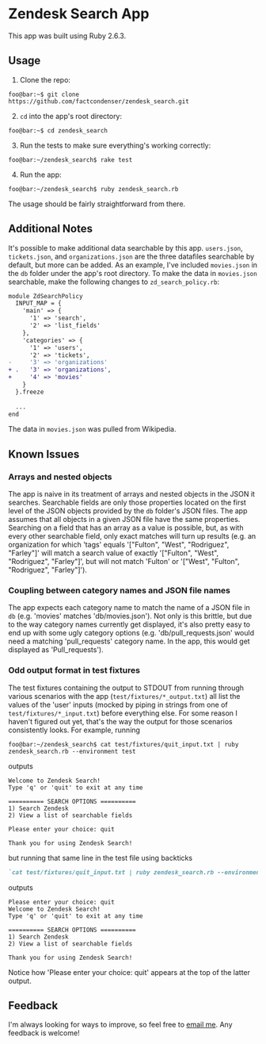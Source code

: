 # Zendesk Search App
This app was built using Ruby 2.6.3.

## Usage
1) Clone the repo:
```console
foo@bar:~$ git clone https://github.com/factcondenser/zendesk_search.git
```
2) `cd` into the app's root directory:
```console
foo@bar:~$ cd zendesk_search
```
3) Run the tests to make sure everything's working correctly:
```console
foo@bar:~/zendesk_search$ rake test
```
4) Run the app:
```console
foo@bar:~/zendesk_search$ ruby zendesk_search.rb
```
The usage should be fairly straightforward from there.
## Additional Notes
It's possible to make additional data searchable by this app. `users.json`, `tickets.json`,
and `organizations.json` are the three datafiles searchable by default, but more can be added.
As an example, I've included `movies.json` in the `db` folder under the app's root directory.
To make the data in `movies.json` searchable, make the following changes to `zd_search_policy.rb`:
```diff
module ZdSearchPolicy
  INPUT_MAP = {
    'main' => {
      '1' => 'search',
      '2' => 'list_fields'
    },
    'categories' => {
      '1' => 'users',
      '2' => 'tickets',
-     '3' => 'organizations'
+ .   '3' => 'organizations',
+     '4' => 'movies'
    }
  }.freeze
  
  ...
end
```
The data in `movies.json` was pulled from Wikipedia.
## Known Issues
### Arrays and nested objects
The app is naive in its treatment of arrays and nested objects in the JSON it searches. Searchable fields are only those properties located on the first level of the JSON objects provided by the `db` folder's JSON files. The app assumes that all objects in a given JSON file have the same properties. Searching on a field that has an array as a value is possible, but, as with every other searchable field, only exact matches will turn up results (e.g. an organization for which 'tags' equals '["Fulton", "West", "Rodriguez", "Farley"]' will match a search value of exactly '["Fulton", "West", "Rodriguez", "Farley"]', but will not match 'Fulton' or '["West", "Fulton", "Rodriguez", "Farley"]').
### Coupling between category names and JSON file names
The app expects each category name to match the name of a JSON file in `db` (e.g. 'movies' matches 'db/movies.json'). Not only is this brittle, but due to the way category names currently get displayed, it's also pretty easy to end up with some ugly category options 
(e.g. 'db/pull_requests.json' would need a matching 'pull_requests' category name. In the app, this would get displayed as 'Pull_requests').  
### Odd output format in test fixtures
The test fixtures containing the output to STDOUT from running through various scenarios with the app (`test/fixtures/*_output.txt`) all
list the values of the 'user' inputs (mocked by piping in strings from one of `test/fixtures/*_input.txt`) before everything else. For some reason I haven't figured out yet, that's the way the output for those scenarios consistently looks. For example, running
```console
foo@bar:~/zendesk_search$ cat test/fixtures/quit_input.txt | ruby zendesk_search.rb --environment test
```
outputs
```console
Welcome to Zendesk Search!
Type 'q' or 'quit' to exit at any time

========== SEARCH OPTIONS ==========
1) Search Zendesk
2) View a list of searchable fields

Please enter your choice: quit

Thank you for using Zendesk Search!
```
but running that same line in the test file using backticks
```ruby
`cat test/fixtures/quit_input.txt | ruby zendesk_search.rb --environment test`
```
outputs
```console
Please enter your choice: quit
Welcome to Zendesk Search!
Type 'q' or 'quit' to exit at any time

========== SEARCH OPTIONS ==========
1) Search Zendesk
2) View a list of searchable fields

Thank you for using Zendesk Search!
```
Notice how 'Please enter your choice: quit' appears at the top of the latter output.
## Feedback
I'm always looking for ways to improve, so feel free to [email me](mailto:mark@markcuipan.com). Any feedback is welcome!

